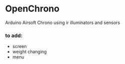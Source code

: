 # OpenChrono
Arduino Airsoft Chrono using ir illuminators and sensors

### to add:

- screen
- weight changing
- menu 
